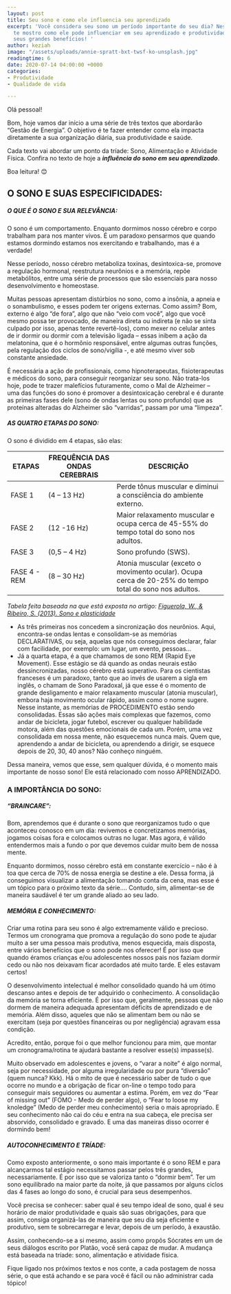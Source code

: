 ```yaml
---
layout: post
title: Seu sono e como ele influencia seu aprendizado
excerpt: 'Você considera seu sono um período importante do seu dia? Nesse texto eu
  te mostro como ele pode influenciar em seu aprendizado e produtividade, além de
  seus grandes benefícios! '
author: keziah
image: "/assets/uploads/annie-spratt-bxt-twsf-ko-unsplash.jpg"
readingtime: 6
date: 2020-07-14 04:00:00 +0000
categories:
- Produtividade
- Qualidade de vida

---
```

Olá pessoal!

Bom, hoje vamos dar início a uma série de três textos que abordarão “Gestão de Energia”. O objetivo é te fazer entender como ela impacta diretamente a sua organização diária, sua produtividade e saúde.

Cada texto vai abordar um ponto da tríade: Sono, Alimentação e Atividade Física. Confira no texto de hoje a **_influência do sono em seu aprendizado_**.

Boa leitura! 😊

## **O SONO E SUAS ESPECIFICIDADES:**

##### **O QUE É O SONO E SUA RELEVÂNCIA:**

O sono é um comportamento. Enquanto dormimos nosso cérebro e corpo trabalham para nos manter vivos. É um paradoxo pensarmos que quando estamos dormindo estamos nos exercitando e trabalhando, mas é a verdade!

Nesse período, nosso cérebro metaboliza toxinas, desintoxica-se, promove a regulação hormonal, reestrutura neurônios e a memória, repõe metabólitos, entre uma série de processos que são essenciais para nosso desenvolvimento e homeostase.

Muitas pessoas apresentam distúrbios no sono, como a insônia, a apneia e o sonambulismo, e esses podem ter origens externas. Como assim? Bom, externo é algo “de fora”, algo que não “veio com você”, algo que você mesmo possa ter provocado, de maneira direta ou indireta (e não se sinta culpado por isso, apenas tente revertê-los), como mexer no celular antes de ir dormir ou dormir com a televisão ligada – essas inibem a ação da melatonina, que é o hormônio responsável, entre algumas outras funções, pela regulação dos ciclos de sono/vigília -, e até mesmo viver sob constante ansiedade.

É necessária a ação de profissionais, como hipnoterapeutas, fisioterapeutas e médicos do sono, para conseguir reorganizar seu sono. Não trata-los hoje, pode te trazer malefícios futuramente, como o Mal de Alzheimer – uma das funções do sono é promover a desintoxicação cerebral e é durante as primeiras fases dele (sono de ondas lentas ou sono profundo) que as proteínas alteradas do Alzheimer são “varridas”, passam por uma “limpeza”.

##### **AS QUATRO ETAPAS DO SONO:**

O sono é dividido em 4 etapas, são elas:

| ETAPAS | FREQUÊNCIA DAS ONDAS CEREBRAIS | DESCRIÇÃO |
| --- | --- | --- |
| FASE 1 | (4 – 13 Hz) | Perde tônus muscular e diminui a consciência do ambiente externo. |
| FASE 2 | (12 -16 Hz) | Maior relaxamento muscular e ocupa cerca de 45-55% do tempo total do sono nos adultos. |
| FASE 3 | (0,5 – 4 Hz) | Sono profundo (SWS). |
| FASE 4 - REM | (8 – 30 Hz) | Atonia muscular (exceto o movimento ocular). Ocupa cerca de 20-25% do tempo total do sono nos adultos. |

_Tabela feita baseada na que está exposta no artigo:_ [_Figuerola, W., & Ribeiro, S. (2013). Sono e plasticidade_](http://www.revistas.usp.br/revusp/article/view/69222 "Sono e plasticidade")

* As três primeiras nos concedem a sincronização dos neurônios. Aqui, encontra-se ondas lentas e consolidam-se as memórias DECLARATIVAS, ou seja, aquelas que nós conseguimos declarar, falar com facilidade, por exemplo: um lugar, um evento, pessoas...
* Já a quarta etapa, é a que chamamos de sono REM (Rapid Eye Movement). Esse estágio se dá quando as ondas neurais estão dessincronizadas, nosso cérebro está superativo. Para os cientistas franceses é um paradoxo, tanto que ao invés de usarem a sigla em inglês, o chamam de Sono Paradoxal, já que esse é o momento de grande desligamento e maior relaxamento muscular (atonia muscular), embora haja movimento ocular rápido, assim como o nome sugere. Nesse instante, as memórias de PROCEDIMENTO estão sendo consolidadas. Essas são ações mais complexas que fazemos, como andar de bicicleta, jogar futebol, escrever ou qualquer habilidade motora, além das questões emocionais de cada um. Porém, uma vez consolidada em nossa mente, não esquecemos nunca mais. Quem que, aprendendo a andar de bicicleta, ou aprendendo a dirigir, se esquece depois de 20, 30, 40 anos? Não conheço ninguém.

Dessa maneira, vemos que esse, sem qualquer dúvida, é o momento mais importante de nosso sono! Ele está relacionado com nosso APRENDIZADO.

### **A IMPORTÂNCIA DO SONO:**

##### **“BRAINCARE”:**

Bom, aprendemos que é durante o sono que reorganizamos tudo o que aconteceu conosco em um dia: revivemos e concretizamos memórias, jogamos coisas fora e colocamos outras no lugar. Mas agora, é válido entendermos mais a fundo o por que devemos cuidar muito bem de nossa mente.

Enquanto dormimos, nosso cérebro está em constante exercício – não é à toa que cerca de 70% de nossa energia se destine a ele. Dessa forma, já conseguimos visualizar a alimentação tomando conta da cena, mas esse é um tópico para o próximo texto da série.... Contudo, sim, alimentar-se de maneira saudável é ter um grande aliado ao seu lado.

##### **MEMÓRIA E CONHECIMENTO:**

Criar uma rotina para seu sono é algo extremamente válido e precioso. Termos um cronograma que promova a regulação do sono pode te ajudar muito a ser uma pessoa mais produtiva, menos esquecida, mais disposta, entre vários benefícios que o sono pode nos oferecer! É por isso que quando éramos crianças e/ou adolescentes nossos pais nos faziam dormir cedo ou não nos deixavam ficar acordados até muito tarde. E eles estavam certos!

O desenvolvimento intelectual é melhor consolidado quando há um ótimo descanso antes e depois de ter adquirido o conhecimento. A consolidação da memória se torna eficiente. É por isso que, geralmente, pessoas que não dormem de maneira adequada apresentam déficits de aprendizado e de memória. Além disso, aqueles que não se alimentam bem ou não se exercitam (seja por questões financeiras ou por negligência) agravam essa condição.

Acredito, então, porque foi o que melhor funcionou para mim, que montar um cronograma/rotina te ajudará bastante a resolver esse(s) impasse(s).

Muito observado em adolescentes e jovens, o “varar a noite” é algo normal, seja por necessidade, por alguma irregularidade ou por pura “diversão” (quem nunca? Kkk). Há o mito de que é necessário saber de tudo o que ocorre no mundo e a obrigação de ficar on-line o tempo todo para conseguir mais seguidores ou aumentar a estima. Porém, em vez do “Fear of missing out” (FOMO - Medo de perder algo), o “Fear to loose my knoledge” (Medo de perder meu conhecimento) seria o mais apropriado. E seu conhecimento não cai do céu e entra na sua cabeça, ele precisa ser absorvido, consolidado e gravado. E uma das maneiras disso ocorrer é dormindo bem!

##### **AUTOCONHECIMENTO E TRÍADE:**

Como exposto anteriormente, o sono mais importante é o sono REM e para alcançarmos tal estágio necessitamos passar pelos três grandes, necessariamente. É por isso que se valoriza tanto o “dormir bem”. Ter um sono equilibrado na maior parte da noite, já que passamos por alguns ciclos das 4 fases ao longo do sono, é crucial para seus desempenhos.

Você precisa se conhecer: saber qual é seu tempo ideal de sono, qual é seu horário de maior produtividade e quais são suas obrigações, para que assim, consiga organizá-las de maneira que seu dia seja eficiente e produtivo, sem te sobrecarregar e levar, depois de um período, à exaustão.

Assim, conhecendo-se a si mesmo, assim como propôs Sócrates em um de seus diálogos escrito por Platão, você será capaz de mudar. A mudança está baseada na tríade: sono, alimentação e atividade física.

Fique ligado nos próximos textos e nos conte, a cada postagem de nossa série, o que está achando e se para você é fácil ou não administrar cada tópico!